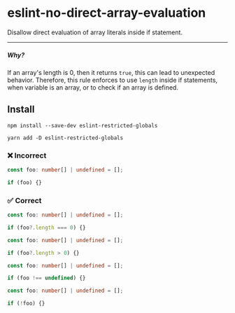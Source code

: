 # eslint-no-direct-array-evaluation

Disallow direct evaluation of array literals inside if statement.

---

##### Why?
If an array's length is 0, then it returns `true`, this can lead to unexpected behavior. 
Therefore, this rule enforces to use `length` inside if statements, when variable is an array,
or to check if an array is defined.

## Install

```
npm install --save-dev eslint-restricted-globals
```

```
yarn add -D eslint-restricted-globals
```

### ❌ Incorrect

```ts
const foo: number[] | undefined = [];

if (foo) {}
```

### ✅ Correct

```ts
const foo: number[] | undefined = [];

if (foo?.length === 0) {}
```

```ts
const foo: number[] | undefined = [];

if (foo?.length > 0) {}
```

```ts
const foo: number[] | undefined = [];

if (foo !== undefined) {}
```

```ts
const foo: number[] | undefined = [];

if (!foo) {}
```
